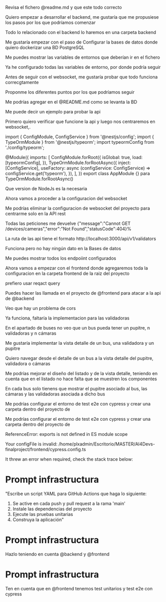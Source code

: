 

Revisa el fichero @readme.md  y que este todo correcto 


Quiero empezar a desarrollar el backend, me gustaría que me propusiese los pasos por los que podríamos comenzar 


Todo lo relacionado con el backend lo haremos en una carpeta backend 


Me gustaría empezar con el paso de Configurar la bases de datos donde quiero dockerizar una BD PostgreSQL

Me puedes mostrar las variables de entornos que deberían ir en el fichero 


Ya he configurado todas las variables de entorno, por donde podría seguir 


Antes de seguir con el websocket, me gustaría probar que todo funciona correcgtamente

Proponme los diferentes puntos por los que podríamos seguir 


Me podrías agregar en el @README.md  como se levanta la BD 

Me puede decir un ejemplo para probar la api 

Primero quiero verificar que funcione la api y luego nos centraremos en websocket,. 



import { ConfigModule, ConfigService } from '@nestjs/config';
import { TypeOrmModule } from '@nestjs/typeorm';
import typeormConfig from './config/typeorm';

@Module({
  imports: [
    ConfigModule.forRoot({
      isGlobal: true,
      load: [typeormConfig],
    }),
    TypeOrmModule.forRootAsync({
      inject: [ConfigService],
      useFactory: async (configService: ConfigService) =>
        configService.get('typeorm'),
    }),
  ],
})
export class AppModule {} para TypeOrmModule.forRootAsync() 


Que version de NodeJs es la necesaria

Ahora vamos a proceder a la configuracion del websocket


Me podrías eliminar la configuracion de websocket del proyecto para centrarme solo en la API  rest


Todas las peticiones me devuelve {"message":"Cannot GET /devices/cameras","error":"Not Found","statusCode":404}%                                           


La ruta de las api tiene el formato http://localhost:3000/api/v1/validators

Funciona pero no hay ningún dato en la Bases de datos


Me puedes mostrar todos los endpoiint configurados 


Ahora vamos a empezar con el frontend donde agregaremos toda la configuracion en la carpeta frontend de la raiz del proyecto 


prefiero usar reqact query 

Puedes hacer las llamada en el proyecto de @frontend  para atacar a la api de @backend 


Veo que hay un problema de cors


Ya funciona, faltaría la implementacion para las validadoras


En el apartado de buses no veo que un bus pueda tener un pupitre, n validadoras y n cámaras

Me gustaría implementar la vista detalle de un bus, una validadora y un pupitre

Quiero navegar desde el detalle de un bus a la vista detalle del pupitre, validadora o cámaras


Me podrías mejorar el diseño del listado y de la vista detalle, teniendo en cuenta que en el listado no hace falta que se muestren los componentes

En cada bus solo tienens que mostrar el pupitre asociado al bus, las cámaras y las validadoras asociada a dicho bus


Me podrías configurar el entorno de test e2e con cypress y crear una carpeta dentro del proyecto de 



Me podrías configurar el entorno de test e2e con cypress y crear una carpeta dentro del proyecto de 

ReferenceError: exports is not defined in ES module scope


Your configFile is invalid: /home/plxadmin/Escritorio/MASTER/AI4Devs-finalproject/frontend/cypress.config.ts

It threw an error when required, check the stack trace below:


# Prompt infrastructura

"Escribe un script YAML para GitHub Actions que haga lo siguiente:
 
 1. Se active en cada push y pull request a la rama 'main'
 2. Instale las dependencias del proyecto
 3. Ejecute las pruebas unitarias
 4. Construya la aplicación"



# Prompt infrastructura
 Hazlo teniendo en cuenta @backend  y @frontend 

# Prompt infrastructura
 Ten en cuenta que en @frontend  tenemos test unitarios y test e2e con cypress